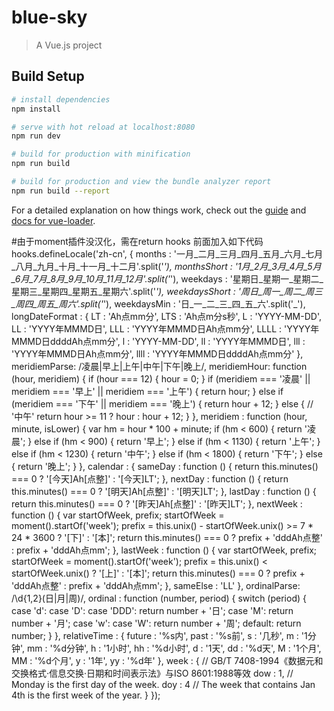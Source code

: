 # blue-sky

> A Vue.js project

## Build Setup

``` bash
# install dependencies
npm install

# serve with hot reload at localhost:8080
npm run dev

# build for production with minification
npm run build

# build for production and view the bundle analyzer report
npm run build --report
```

For a detailed explanation on how things work, check out the [guide](http://vuejs-templates.github.io/webpack/) and [docs for vue-loader](http://vuejs.github.io/vue-loader).

#由于moment插件没汉化，需在return hooks 前面加入如下代码
hooks.defineLocale('zh-cn', {
    months : '一月_二月_三月_四月_五月_六月_七月_八月_九月_十月_十一月_十二月'.split('_'),
    monthsShort : '1月_2月_3月_4月_5月_6月_7月_8月_9月_10月_11月_12月'.split('_'),
    weekdays : '星期日_星期一_星期二_星期三_星期四_星期五_星期六'.split('_'),
    weekdaysShort : '周日_周一_周二_周三_周四_周五_周六'.split('_'),
    weekdaysMin : '日_一_二_三_四_五_六'.split('_'),
    longDateFormat : {
      LT : 'Ah点mm分',
      LTS : 'Ah点m分s秒',
      L : 'YYYY-MM-DD',
      LL : 'YYYY年MMMD日',
      LLL : 'YYYY年MMMD日Ah点mm分',
      LLLL : 'YYYY年MMMD日ddddAh点mm分',
      l : 'YYYY-MM-DD',
      ll : 'YYYY年MMMD日',
      lll : 'YYYY年MMMD日Ah点mm分',
      llll : 'YYYY年MMMD日ddddAh点mm分'
    },
    meridiemParse: /凌晨|早上|上午|中午|下午|晚上/,
    meridiemHour: function (hour, meridiem) {
      if (hour === 12) {
        hour = 0;
      }
      if (meridiem === '凌晨' || meridiem === '早上' ||
        meridiem === '上午') {
        return hour;
      } else if (meridiem === '下午' || meridiem === '晚上') {
        return hour + 12;
      } else {
        // '中午'
        return hour >= 11 ? hour : hour + 12;
      }
    },
    meridiem : function (hour, minute, isLower) {
      var hm = hour * 100 + minute;
      if (hm < 600) {
        return '凌晨';
      } else if (hm < 900) {
        return '早上';
      } else if (hm < 1130) {
        return '上午';
      } else if (hm < 1230) {
        return '中午';
      } else if (hm < 1800) {
        return '下午';
      } else {
        return '晚上';
      }
    },
    calendar : {
      sameDay : function () {
        return this.minutes() === 0 ? '[今天]Ah[点整]' : '[今天]LT';
      },
      nextDay : function () {
        return this.minutes() === 0 ? '[明天]Ah[点整]' : '[明天]LT';
      },
      lastDay : function () {
        return this.minutes() === 0 ? '[昨天]Ah[点整]' : '[昨天]LT';
      },
      nextWeek : function () {
        var startOfWeek, prefix;
        startOfWeek = moment().startOf('week');
        prefix = this.unix() - startOfWeek.unix() >= 7 * 24 * 3600 ? '[下]' : '[本]';
        return this.minutes() === 0 ? prefix + 'dddAh点整' : prefix + 'dddAh点mm';
      },
      lastWeek : function () {
        var startOfWeek, prefix;
        startOfWeek = moment().startOf('week');
        prefix = this.unix() < startOfWeek.unix()  ? '[上]' : '[本]';
        return this.minutes() === 0 ? prefix + 'dddAh点整' : prefix + 'dddAh点mm';
      },
      sameElse : 'LL'
    },
    ordinalParse: /\d{1,2}(日|月|周)/,
    ordinal : function (number, period) {
      switch (period) {
        case 'd':
        case 'D':
        case 'DDD':
          return number + '日';
        case 'M':
          return number + '月';
        case 'w':
        case 'W':
          return number + '周';
        default:
          return number;
      }
    },
    relativeTime : {
      future : '%s内',
      past : '%s前',
      s : '几秒',
      m : '1分钟',
      mm : '%d分钟',
      h : '1小时',
      hh : '%d小时',
      d : '1天',
      dd : '%d天',
      M : '1个月',
      MM : '%d个月',
      y : '1年',
      yy : '%d年'
    },
    week : {
      // GB/T 7408-1994《数据元和交换格式·信息交换·日期和时间表示法》与ISO 8601:1988等效
      dow : 1, // Monday is the first day of the week.
      doy : 4  // The week that contains Jan 4th is the first week of the year.
    }
  });

